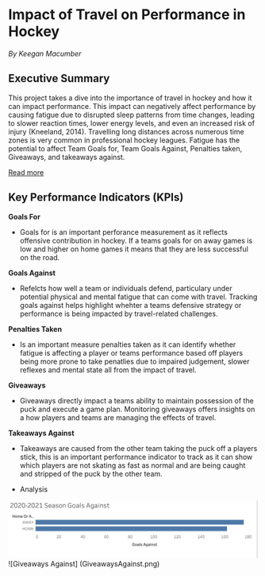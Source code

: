 # Impact of Travel on Performance in Hockey  

*By Keegan Macumber* 

## Executive Summary  

This project takes a dive into the importance of travel in hockey and how it can impact performance. This impact can negatively affect performance by causing fatigue due to disrupted sleep patterns from time changes, leading to slower reaction times, lower energy levels, and even an increased risk of injury (Kneeland, 2014). Travelling long distances across numerous time zones is very common in professional hockey leagues. Fatigue has the potential to affect Team Goals for, Team Goals Against, Penalties taken, Giveaways, and takeaways against.

[Read more](background.md)

## Key Performance Indicators (KPIs) 


**Goals For**
- Goals for is an important perforance measurement as it reflects offensive contribution in hockey. If a teams goals for on away games is low and higher on home games it means that they are less successful on the road. 

**Goals Against**
- Refelcts how well a team or individuals defend, particulary under potential physical and mental fatigue that can come with travel. Tracking goals against helps highlight whehter a teams defensive strategy or performance is being impacted by travel-related challenges. 

**Penalties Taken**
- Is an important measure penalties taken as it can identify whether fatigue is affecting a player or teams performance based off players being more prone to take penatlies due to impaired judgement, slower reflexes and mental state all from the impact of travel. 

**Giveaways**
- Giveaways directly impact a teams ability to maintain possession of the puck and execute a game plan. Monitoring giveaways offers insights on a how players and teams are managing the effects of travel. 

**Takeaways Against**
- Takeaways are caused from the other team taking the puck off a players stick, this is an important performance indicator to track as it can show which players are not skating as fast as normal and are being caught and stripped of the puck by the other team.

* Analysis
  
![Goals Against](GoalsAgainst.png)
![Giveaways Against] (GiveawaysAgainst.png)




 

 
